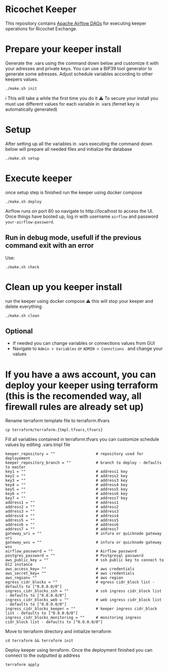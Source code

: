 # Ricochet Keeper
This repository contains [Apache Airflow DAGs](https://airflow.apache.org/docs/apache-airflow/stable/concepts/dags.html) for executing keeper operations for Ricochet Exchange.

# Prepare your keeper install
Generate the .vars using the command down below and customize it with your adresses and private keys.
You can use a BIP39 tool generator to generate some adresses.
Adjust schedule variables according to other keepers values.
```
./make.sh init

```
:information_source: This will take a while the first time you do it
:warning: To secure your install you must use different values for each variable in .vars (fernet key is automatically generated) 

# Setup
After setting up all the variables in .vars 
executing the command down below will prepare all needed files and initialize the database
```
./make.sh setup

```
# Execute keeper
once setup step is finished run the keeper using docker compose
```
./make.sh deploy

```
Airflow runs on port 80 so navigate to http://localhost to access the UI. Once things have booted up, log in with username `airflow` and password  `your-airflow-password`.

## Run in debug mode, usefull if the previous command exit with an error
Use:
```
./make.sh check
```
# Clean up you keeper install
run the keeper using docker compose
:warning: this will stop your keeper and delete everything

```
./make.sh clean

```

## Optional
* If needed you can change variables or connections values from GUI
* Navigate to `Admin > Variables`  or `ADMIN > Connctions ` and change your values

# If you have a aws account, you can deploy your keeper using terraform (this is the recomended way, all firewall rules are already set up)

Rename terraform template file to terraform.tfvars
```
cp terraform/terraform.{tmpl.tfvars,tfvars}
```

Fill  all variables contained in terraform.tfvars
you can customize schedule values by editing .vars.tmpl file 
```
keeper_repository = ""                  # repository used for deployement
keeper_repository_branch = ""           # branch to deploy - defaults to master
key1 = ""                               # address1 key
key2 = ""                               # address2 key
key3 = ""                               # address3 key
key4 = ""                               # address4 key
key5 = ""                               # address5 key
key6 = ""                               # address6 key
key7 = ""                               # address7 key
address1 = ""                           # address1
address2 = ""                           # address2
address3 = ""                           # address3
address4 = ""                           # address4
address5 = ""                           # address5
address6 = ""                           # address6
address7 = ""                           # address7
gateway_uri = ""                        # infura or quicknode gateway uri
gateway_wss = ""                        # infura or quicknode gateway wss
airflow_password = ""                   # Airflow password
postgres_password = ""                  # Postgresql password
aws_public_key = ""                     # ssh public key to connect to EC2 instance
aws_access_key= ""                      # aws credentials
aws_secret_key= ""                      # aws credentials
aws_region= ""                          # aws region
egress_cidr_blocks = ""                 # egress cidr_block list - defaults to ["0.0.0.0/0"]
ingress_cidr_blocks_ssh = ""            # ssh ingress cidr_block list - defaults to ["0.0.0.0/0"] 
ingress_cidr_blocks_web = ""            # web ingress cidr_block list - defaults to ["0.0.0.0/0"] 
ingress_cidr_blocks_keeper = ""         # keeper ingress cidr_block list - defaults to ["0.0.0.0/0"] 
ingress_cidr_blocks_monitoring = ""     # monitoring ingress cidr_block list - defaults to ["0.0.0.0/0"] 
```

Move to terraform directory and initialize terraform
```
cd terraform && terraform init
```

Deploy keeper using terraform. 
Once the deployment finished you can connect to the outputted ip address
```
terraform apply
```
